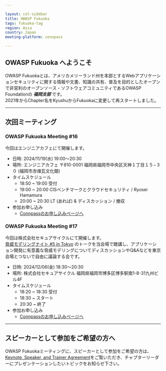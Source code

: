 ```yaml
---

layout: col-sidebar
title: OWASP Fukuoka
tags: fukuoka-tag
region: Asia
country: Japan
meeting-platform: connpass

---
```


## OWASP Fukuoka へようこそ
OWASP Fukuokaとは、アメリカメリーランド州を本部とするWebアプリケーションセキュリティに関する情報や文書、知識の共有、普及を目的としたオープンで非営利のオープンソース・ソフトウェアコミュニティであるOWASP Foundationの ***福岡支部*** です。  
2021年からChapter名をKyushuからFukuokaに変更して再スタートしました。

---

## 次回ミーティング

### OWASP Fukuoka Meeting #16

今回はエンジニアカフェにて開催します。

   * 日時: 2024/11/19(水) 19:00～20:30
   * 場所: エンジニアカフェ 〒810-0001 福岡県福岡市中央区天神１丁目１５−３０ (福岡市赤煉瓦文化館)
   * タイムスケジュール
      * 18:50 ~ 19:00 受付
      * 19:00 ~ 20:00 CISベンチマークとクラウドセキュリティ / Ryosei Hamamura
      * 20:00 ~ 20:30 LT (あれば) & ディスカッション / 撤収
   * 参加お申し込み
      * [Connpassのお申し込みページへ](https://owasp-kyushu.connpass.com/event/335657/)

### OWASP Fukuoka Meeting #17

今回は株式会社セキュアサイクルにて開催します。  
[脅威モデリングナイト #5 in Tokyo](https://threatmodeling.connpass.com/event/331299/) のトークを当会場で聴講し、アプリケーション開発に有意義な脅威モデリングについてディスカッションやQ&Aなどを東京会場とつないで自由に議論する会です。

   * 日時: 2024/12/06(金) 18:30〜20:30
   * 場所: 株式会社セキュアサイクル 福岡県福岡市博多区博多駅南1-8-31九州ビル4F
   * タイムスケジュール
      * 18:20 ~ 18:30 受付
      * 18:30 ~ スタート
      * 20:30 ~ 終了
   * 参加お申し込み
      * [Connpassのお申し込みページへ](https://owasp-kyushu.connpass.com/event/335660/)

---

## スピーカーとして参加をご希望の方へ

OWASP Fukuokaミーティングに、スピーカーとして参加をご希望の方は、 [Keynote, Speaker, and Trainer Agreement](https://owasp.org/www-policy/legal/speaker-agreement)をご覧いただき、チャプターリーダーにプレゼンテーションしたいトピックをお知らせ下さい。
<br>
